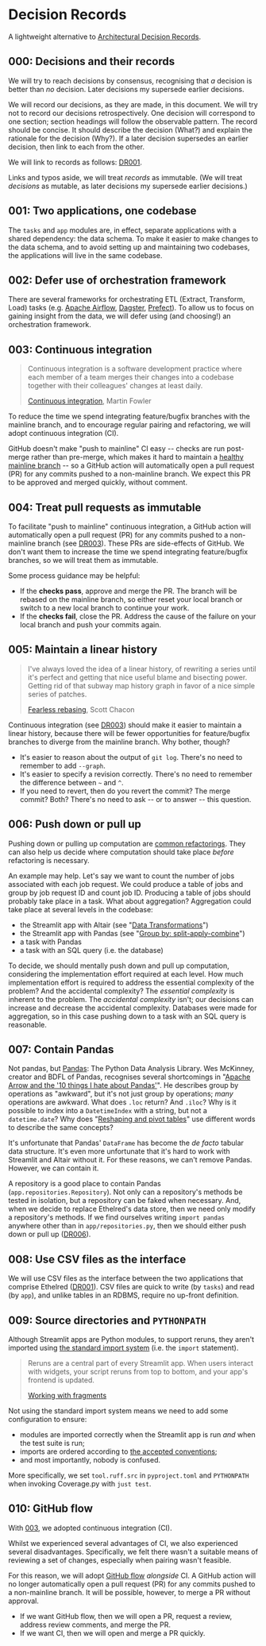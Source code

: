 # Decision Records

A lightweight alternative to [Architectural Decision Records][].

## 000: Decisions and their records

We will try to reach decisions by consensus,
recognising that *a* decision is better than *no* decision.
Later decisions my supersede earlier decisions.

We will record our decisions, as they are made, in this document.
We will try not to record our decisions retrospectively.
One decision will correspond to one section;
section headings will follow the observable pattern.
The record should be concise.
It should describe the decision (What?)
and explain the rationale for the decision (Why?).
If a later decision supersedes an earlier decision,
then link to each from the other.

We will link to records as follows:
[DR001](#001-two-applications-one-codebase).

Links and typos aside,
we will treat *records* as immutable.
(We will treat *decisions* as mutable, as later decisions my supersede earlier decisions.)

## 001: Two applications, one codebase

The `tasks` and `app` modules are, in effect,
separate applications with a shared dependency: the data schema.
To make it easier to make changes to the data schema,
and to avoid setting up and maintaining two codebases,
the applications will live in the same codebase.

## 002: Defer use of orchestration framework

There are several frameworks for orchestrating ETL (Extract, Transform, Load) tasks
(e.g. [Apache Airflow][], [Dagster][], [Prefect][]).
To allow us to focus on gaining insight from the data,
we will defer using (and choosing!) an orchestration framework.

## 003: Continuous integration

> Continuous integration is a software development practice where each member of a team merges their changes into a codebase together with their colleagues' changes at least daily.
>
> [Continuous integration][], Martin Fowler

To reduce the time we spend integrating feature/bugfix branches with the mainline branch,
and to encourage regular pairing and refactoring,
we will adopt continuous integration (CI).

GitHub doesn't make "push to mainline" CI easy
-- checks are run post-merge rather than pre-merge,
which makes it hard to maintain a [healthy mainline branch][1] --
so a GitHub action will automatically open a pull request (PR) for any commits pushed to a non-mainline branch.
We expect this PR to be approved and merged quickly, without comment.

## 004: Treat pull requests as immutable

To facilitate "push to mainline" continuous integration,
a GitHub action will automatically open a pull request (PR) for any commits pushed to a non-mainline branch (see [DR003](#003-continuous-integration)).
These PRs are side-effects of GitHub.
We don't want them to increase the time we spend integrating feature/bugfix branches,
so we will treat them as immutable.

Some process guidance may be helpful:

* If the **checks pass**, approve and merge the PR.
  The branch will be rebased on the mainline branch,
  so either reset your local branch or switch to a new local branch to continue your work.
* If the **checks fail**, close the PR.
  Address the cause of the failure on your local branch and push your commits again.

## 005: Maintain a linear history

> I've always loved the idea of a linear history,
> of rewriting a series until it's perfect
> and getting that nice useful blame and bisecting power.
> Getting rid of that subway map history graph in favor of a nice simple series of patches.
>
> [Fearless rebasing][], Scott Chacon

Continuous integration (see [DR003](#003-continuous-integration)) should make it easier to maintain a linear history,
because there will be fewer opportunities for feature/bugfix branches to diverge from the mainline branch.
Why bother, though?

* It's easier to reason about the output of `git log`.
  There's no need to remember to add `--graph`.
* It's easier to specify a revision correctly.
  There's no need to remember the difference between `~` and `^`.
* If you need to revert, then do you revert the commit?
  The merge commit?
  Both?
  There's no need to ask -- or to answer -- this question.

## 006: Push down or pull up

Pushing down or pulling up computation are [common refactorings][2].
They can also help us decide where computation should take place *before* refactoring is necessary.

An example may help.
Let's say we want to count the number of jobs associated with each job request.
We could produce a table of jobs
and group by job request ID and count job ID.
Producing a table of jobs should probably take place in a task.
What about aggregation?
Aggregation could take place at several levels in the codebase:

* the Streamlit app with Altair (see "[Data Transformations][]")
* the Streamlit app with Pandas (see "[Group by: split-apply-combine][]")
* a task with Pandas
* a task with an SQL query (i.e. the database)

To decide,
we should mentally push down and pull up computation,
considering the implementation effort required at each level.
How much implementation effort is required to address the essential complexity of the problem?
And the accidental complexity?
The *essential complexity* is inherent to the problem.
The *accidental complexity* isn't;
our decisions can increase and decrease the accidental complexity.
Databases were made for aggregation,
so in this case pushing down to a task with an SQL query is reasonable.

## 007: Contain Pandas

Not pandas, but [Pandas][]: The Python Data Analysis Library.
Wes McKinney,
creator and BDFL of Pandas,
recognises several shortcomings in "[Apache Arrow and the '10 things I hate about Pandas'][3]".
He describes group by operations as "awkward",
but it's not just group by operations;
*many* operations are awkward.
What does `.loc` return?
And `.iloc`?
Why is it possible to index into a `DatetimeIndex` with a string,
but not a `datetime.date`?
Why does "[Reshaping and pivot tables][]" use different words to describe the same concepts?

It's unfortunate that Pandas' `DataFrame` has become the *de facto* tabular data structure.
It's even more unfortunate that it's hard to work with Streamlit and Altair without it.
For these reasons, we can't remove Pandas.
However, we can contain it.

A repository is a good place to contain Pandas (`app.repositories.Repository`).
Not only can a repository's methods be tested in isolation,
but a repository can be faked when necessary.
And, when we decide to replace Ethelred's data store,
then we need only modify a repository's methods.
If we find ourselves writing `import pandas` anywhere other than in `app/repositories.py`,
then we should either push down or pull up ([DR006](#006-push-down-or-pull-up)).

## 008: Use CSV files as the interface

We will use CSV files as the interface between the two applications that comprise Ethelred ([DR001](#001-two-applications-one-codebase)).
CSV files are quick to write (by `tasks`) and read (by `app`),
and unlike tables in an RDBMS,
require no up-front definition.

## 009: Source directories and `PYTHONPATH`

Although Streamlit apps are Python modules,
to support reruns,
they aren't imported using [the standard import system][4] (i.e. the `import` statement).

> Reruns are a central part of every Streamlit app.
> When users interact with widgets,
> your script reruns from top to bottom,
> and your app's frontend is updated.
>
> [Working with fragments][]

Not using the standard import system means we need to add some configuration to ensure:

* modules are imported correctly when the Streamlit app is run *and* when the test suite is run;
* imports are ordered according to [the accepted conventions][5];
* and most importantly, nobody is confused.

More specifically,
we set `tool.ruff.src` in `pyproject.toml`
and `PYTHONPATH` when invoking Coverage.py with `just test`.

## 010: GitHub flow

With [003](#003-continuous-integration), we adopted continuous integration (CI).

Whilst we experienced several advantages of CI,
we also experienced several disadvantages.
Specifically, we felt there wasn't a suitable means of reviewing a set of changes,
especially when pairing wasn't feasible.

For this reason,
we will adopt [GitHub flow][] *alongside* CI.
A GitHub action will no longer automatically open a pull request (PR) for any commits pushed to a non-mainline branch.
It will be possible, however, to merge a PR without approval.

* If we want GitHub flow,
  then we will open a PR, request a review, address review comments, and merge the PR.
* If we want CI, then we will open and merge a PR quickly.

[1]: https://martinfowler.com/articles/branching-patterns.html#healthy-branch
[2]: https://refactoring.com/catalog/
[3]: https://wesmckinney.com/blog/apache-arrow-pandas-internals/
[4]: https://docs.python.org/3.12/reference/import.html
[5]: https://docs.astral.sh/ruff/settings/#lint_isort_section-order
[Apache Airflow]: https://airflow.apache.org/
[Architectural Decision Records]: https://adr.github.io/
[Continuous Integration]: https://martinfowler.com/articles/continuousIntegration.html
[Dagster]: https://dagster.io/
[Data Transformations]: https://altair-viz.github.io/user_guide/transform/index.html
[Fearless rebasing]: https://blog.gitbutler.com/fearless-rebasing/
[GitHub Flow]: https://docs.github.com/en/get-started/using-github/github-flow
[Group by: split-apply-combine]: https://pandas.pydata.org/pandas-docs/stable/user_guide/groupby.html
[Pandas]: https://pandas.pydata.org/
[Prefect]: https://www.prefect.io/
[Reshaping and pivot tables]: https://pandas.pydata.org/pandas-docs/stable/user_guide/reshaping.html
[Working with fragments]: https://docs.streamlit.io/develop/concepts/architecture/fragments
